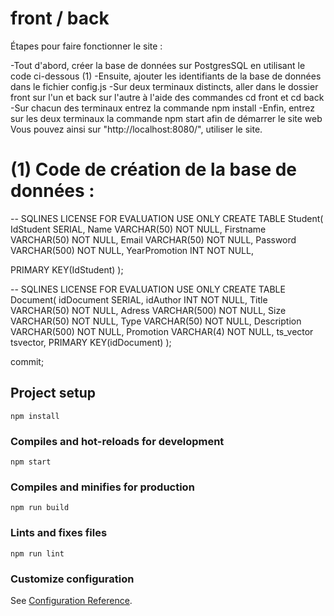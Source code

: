 # front / back

Étapes pour faire fonctionner le site :

-Tout d'abord, créer la base de données sur PostgresSQL en utilisant le code ci-dessous (1)
-Ensuite, ajouter les identifiants de la base de données dans le fichier config.js
-Sur deux terminaux distincts, aller dans le dossier front sur l'un 
    et back sur l'autre à l'aide des commandes cd front et cd back
-Sur chacun des terminaux entrez la commande npm install
-Enfin, entrez sur les deux terminaux la commande npm start afin de démarrer le site web
Vous pouvez ainsi sur "http://localhost:8080/", utiliser le site.

# (1) Code de création de la base de données :
-- SQLINES LICENSE FOR EVALUATION USE ONLY
CREATE TABLE Student(
   IdStudent SERIAL,
   Name VARCHAR(50) NOT NULL,
   Firstname VARCHAR(50) NOT NULL,
   Email VARCHAR(50) NOT NULL,
   Password VARCHAR(500) NOT NULL,
   YearPromotion INT NOT NULL,

   PRIMARY KEY(IdStudent)
);

-- SQLINES LICENSE FOR EVALUATION USE ONLY
CREATE TABLE Document(
   idDocument SERIAL,
   idAuthor INT NOT NULL,
   Title VARCHAR(50) NOT NULL,
   Adress VARCHAR(500) NOT NULL,
   Size VARCHAR(50) NOT NULL,
   Type VARCHAR(50) NOT NULL,
   Description VARCHAR(500) NOT NULL,
   Promotion VARCHAR(4) NOT NULL,
   ts_vector tsvector,
   PRIMARY KEY(idDocument)
);

commit;

## Project setup
```
npm install
```

### Compiles and hot-reloads for development
```
npm start
```

### Compiles and minifies for production
```
npm run build
```

### Lints and fixes files
```
npm run lint
```

### Customize configuration
See [Configuration Reference](https://cli.vuejs.org/config/).
